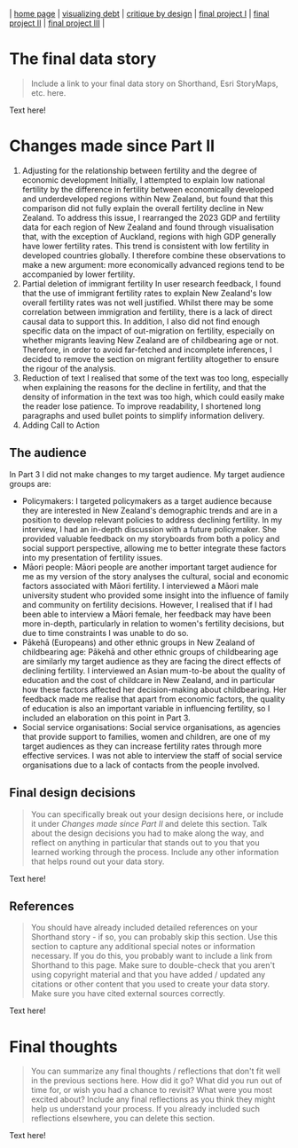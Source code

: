 | [home page](https://cmustudent.github.io/tswd-portfolio-templates/) | [visualizing debt](visualizing-government-debt) | [critique by design](critique-by-design) | [final project I](final-project-part-one) | [final project II](final-project-part-two) | [final project III](final-project-part-three) |

# The final data story
> Include a link to your final data story on Shorthand, Esri StoryMaps, etc. here. 

Text here!

# Changes made since Part II

1. Adjusting for the relationship between fertility and the degree of economic development
Initially, I attempted to explain low national fertility by the difference in fertility between economically developed and underdeveloped regions within New Zealand, but found that this comparison did not fully explain the overall fertility decline in New Zealand. To address this issue, I rearranged the 2023 GDP and fertility data for each region of New Zealand and found through visualisation that, with the exception of Auckland, regions with high GDP generally have lower fertility rates. This trend is consistent with low fertility in developed countries globally. I therefore combine these observations to make a new argument: more economically advanced regions tend to be accompanied by lower fertility. 
2. Partial deletion of immigrant fertility
In user research feedback, I found that the use of immigrant fertility rates to explain New Zealand's low overall fertility rates was not well justified. Whilst there may be some correlation between immigration and fertility, there is a lack of direct causal data to support this. In addition, I also did not find enough specific data on the impact of out-migration on fertility, especially on whether migrants leaving New Zealand are of childbearing age or not. Therefore, in order to avoid far-fetched and incomplete inferences, I decided to remove the section on migrant fertility altogether to ensure the rigour of the analysis.
3. Reduction of text
I realised that some of the text was too long, especially when explaining the reasons for the decline in fertility, and that the density of information in the text was too high, which could easily make the reader lose patience. To improve readability, I shortened long paragraphs and used bullet points to simplify information delivery. 
4. Adding Call to Action

## The audience
In Part 3 I did not make changes to my target audience. My target audience groups are:
- Policymakers: I targeted policymakers as a target audience because they are interested in New Zealand's demographic trends and are in a position to develop relevant policies to address declining fertility. In my interview, I had an in-depth discussion with a future policymaker. She provided valuable feedback on my storyboards from both a policy and social support perspective, allowing me to better integrate these factors into my presentation of fertility issues.
- Māori people: Māori people are another important target audience for me as my version of the story analyses the cultural, social and economic factors associated with Māori fertility. I interviewed a Māori male university student who provided some insight into the influence of family and community on fertility decisions. However, I realised that if I had been able to interview a Māori female, her feedback may have been more in-depth, particularly in relation to women's fertility decisions, but due to time constraints I was unable to do so.
- Pākehā (Europeans) and other ethnic groups in New Zealand of childbearing age: Pākehā and other ethnic groups of childbearing age are similarly my target audience as they are facing the direct effects of declining fertility. I interviewed an Asian mum-to-be about the quality of education and the cost of childcare in New Zealand, and in particular how these factors affected her decision-making about childbearing. Her feedback made me realise that apart from economic factors, the quality of education is also an important variable in influencing fertility, so I included an elaboration on this point in Part 3.
- Social service organisations: Social service organisations, as agencies that provide support to families, women and children, are one of my target audiences as they can increase fertility rates through more effective services. I was not able to interview the staff of social service organisations due to a lack of contacts from the people involved.

## Final design decisions
> You can specifically break out your design decisions here, or include it under *Changes made since Part II* and delete this section. Talk about the design decisions you had to make along the way, and reflect on anything in particular that stands out to you that you learned working through the process.  Include any other information that helps round out your data story. 

Text here!

## References
> You should have already included detailed references on your Shorthand story - if so, you can probably skip this section.  Use this section to capture any additional special notes or information necessary.  If you do this, you probably want to include a link from Shorthand to this page. Make sure to double-check that you aren't using copyright material and that you have added / updated any citations or other content that you used to create your data story.  Make sure you have cited external sources correctly. 

Text here!

# Final thoughts
> You can summarize any final thoughts / reflections that don't fit well in the previous sections here.  How did it go?  What did you run out of time for, or wish you had a chance to revisit?  What were you most excited about?  Include any final reflections as you think they might help us understand your process.  If you already included such reflections elsewhere, you can delete this section. 

Text here!

